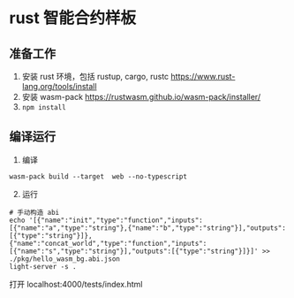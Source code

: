 # rust 智能合约样板

## 准备工作

1. 安装 rust 环境，包括 rustup, cargo, rustc https://www.rust-lang.org/tools/install
2. 安装 wasm-pack https://rustwasm.github.io/wasm-pack/installer/
3. ```npm install```


## 编译运行

1. 编译

```shell script
wasm-pack build --target  web --no-typescript 
```

2. 运行

```shell script
# 手动构造 abi
echo '[{"name":"init","type":"function","inputs":[{"name":"a","type":"string"},{"name":"b","type":"string"}],"outputs":[{"type":"string"}]},{"name":"concat_world","type":"function","inputs":[{"name":"s","type":"string"}],"outputs":[{"type":"string"}]}]' >> ./pkg/hello_wasm_bg.abi.json
light-server -s .
```

打开 localhost:4000/tests/index.html
